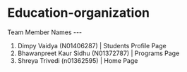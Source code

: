 # Education-organization

Team Member Names --- 
1) Dimpy Vaidya (N01406287) | Students Profile Page
2) Bhawanpreet Kaur Sidhu (N01372787) | Programs Page
3)  Shreya Trivedi (n01362595) | Home Page

